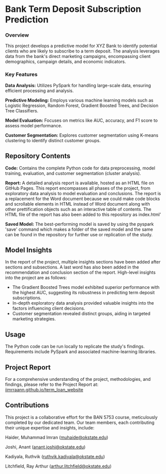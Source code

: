# Bank Term Deposit Subscription Prediction
### Overview

This project develops a predictive model for XYZ Bank to identify potential clients who are likely to subscribe to a term deposit. The analysis leverages data from the bank's direct marketing campaigns, encompassing client demographics, campaign details, and economic indicators.

### Key Features

**Data Analysis:** Utilizes PySpark for handling large-scale data, ensuring efficient processing and analysis.

**Predictive Modeling:** Employs various machine learning models such as Logistic Regression, Random Forest, Gradient Boosted Trees, and Decision Tree Classifiers.

**Model Evaluation:** Focuses on metrics like AUC, accuracy, and F1 score to assess model performance.

**Customer Segmentation:** Explores customer segmentation using K-means clustering to identify distinct customer groups.

## Repository Contents

**Code:** Contains the complete Python code for data preprocessing, model training, evaluation, and customer segmentation (cluster analysis).

**Report:** A detailed analysis report is available, hosted as an HTML file on GitHub Pages. This report encompasses all phases of the project, from exploratory data analysis to model evaluation and conclusions. The report is a replacement for the Word document because we could make code blocks and scrollable elements in HTML instead of Word document along with other prettification objects such as an interactive table of contents. The HTML file of the report has also been added to this repository as index.html'

**Saved Model:** The best-performing model is saved by using the pyspark 'save' command which makes a folder of the saved model and the same can be found in the repository for further use or replication of the study.

## Model Insights

In the report of the project, multiple insights sections have been added after sections and subsections. A last word has also been added in the recommendation and conclusion section of the report. High-level insights into the project are as follows:

- The Gradient Boosted Trees model exhibited superior performance with the highest AUC, suggesting its robustness in predicting term deposit subscriptions.
- In-depth exploratory data analysis provided valuable insights into the factors influencing client decisions.
- Customer segmentation revealed distinct groups, aiding in targeted marketing strategies.

## Usage

The Python code can be run locally to replicate the study's findings. Requirements include PySpark and associated machine-learning libraries.

## Project Report

For a comprehensive understanding of the project, methodologies, and findings, please refer to the Project Report at: [iimrraann.github.io/term_loan_website](iimrraann.github.io/term_loan_website)

## Contributions

This project is a collaborative effort for the BAN 5753 course, meticulously completed by our dedicated team. Our team members, each contributing their unique expertise and insights, include:

Haider, Muhammad Imran (muhaide@okstate.edu)

Joshi, Anant (anant.joshi@okstate.edu)

Kadiyala, Ruthvik (ruthvik.kadiyala@okstate.edu)

Litchfield, Ray Arthur (arthur.litchfield@okstate.edu)
